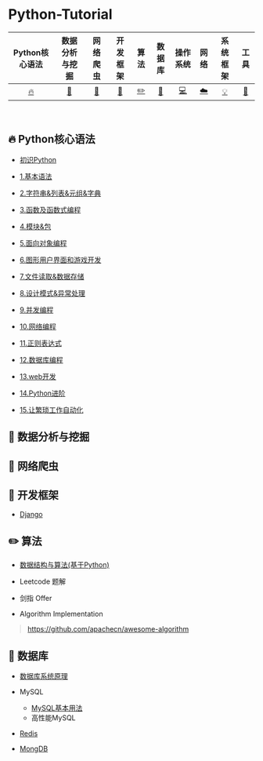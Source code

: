 # Python-Tutorial


| Python核心语法 | 数据分析与挖掘 | 网络爬虫 | 开发框架 | 算法 | 数据库 | 操作系统 | 网络 | 系统框架  | 工具 |
| :--------: | :---------: | :---------: | :---------: | :---------: | :---------:| :---------: | :-------: | :-------:| :------:|
| [:fire:](#fire-Python核心语法) | [:memo:](#memo-数据分析与挖掘)|[:watermelon:](#watermelon-网络爬虫) | [:art:](#art-开发框架) |[:pencil2:](#pencil2-算法)|  [:floppy_disk:](#floppy_disk-数据库)| [:computer:](#computer-操作系统)| [:cloud:](#cloud-网络)| [:bulb:](#bulb-系统框架)|[:wrench:](#wrench-工具) |

<br>

## :fire: Python核心语法

- [初识Python](https://github.com/jianyongqing/Python-Tutorial/blob/master/Notes/00.%E5%88%9D%E8%AF%86Python.md)

- [1.基本语法](https://github.com/jianyongqing/Python-Tutorial/blob/master/Notes/01.%E5%9F%BA%E6%9C%AC%E8%AF%AD%E6%B3%95.md)

- [2.字符串&列表&元组&字典](https://github.com/jianyongqing/Python-Tutorial/blob/master/Notes/02.%E5%AD%97%E7%AC%A6%E4%B8%B2%26%E5%88%97%E8%A1%A8%26%E5%85%83%E7%BB%84%26%E5%AD%97%E5%85%B8.md)

- [3.函数及函数式编程](https://github.com/jianyongqing/Python-Tutorial/blob/master/Notes/03.%E5%87%BD%E6%95%B0%E5%8F%8A%E5%87%BD%E6%95%B0%E5%BC%8F%E7%BC%96%E7%A8%8B.md)

- [4.模块&包](https://github.com/jianyongqing/Python-Tutorial/blob/master/Notes/04.%E6%A8%A1%E5%9D%97%26%E5%8C%85.md)

- [5.面向对象编程](https://github.com/jianyongqing/Python-Tutorial/blob/master/Notes/05.%E9%9D%A2%E5%90%91%E5%AF%B9%E8%B1%A1%E7%BC%96%E7%A8%8B.md)

- [6.图形用户界面和游戏开发](https://github.com/jianyongqing/Python-Tutorial/blob/master/Notes/06.%E5%9B%BE%E5%BD%A2%E7%94%A8%E6%88%B7%E7%95%8C%E9%9D%A2%E5%92%8C%E6%B8%B8%E6%88%8F%E5%BC%80%E5%8F%91.md)

- [7.文件读取&数据存储](https://github.com/jianyongqing/Python-Tutorial/blob/master/Notes/07.%E6%96%87%E4%BB%B6%E8%AF%BB%E5%8F%96%26%E6%95%B0%E6%8D%AE%E5%AD%98%E5%82%A8.md)

- [8.设计模式&异常处理](https://github.com/jianyongqing/Python-Tutorial/blob/master/Notes/08.%E8%AE%BE%E8%AE%A1%E6%A8%A1%E5%BC%8F%26%E5%BC%82%E5%B8%B8%E5%A4%84%E7%90%86.md)

- [9.并发编程](https://github.com/jianyongqing/Python-Tutorial/blob/master/Notes/09.%E5%B9%B6%E5%8F%91%E7%BC%96%E7%A8%8B.md)

- [10.网络编程](https://github.com/jianyongqing/Python-Tutorial/blob/master/Notes/10.%E7%BD%91%E7%BB%9C%E7%BC%96%E7%A8%8B.md)


- [11.正则表达式](https://github.com/jianyongqing/Python-Tutorial/blob/master/Notes/11.%E6%AD%A3%E5%88%99%E8%A1%A8%E8%BE%BE%E5%BC%8F.md)

- [12.数据库编程](https://github.com/jianyongqing/Python-Tutorial/blob/master/Notes/12.%E6%95%B0%E6%8D%AE%E5%BA%93%E7%BC%96%E7%A8%8B.md)

- [13.web开发](https://github.com/jianyongqing/Python-Tutorial/blob/master/Notes/13.web%E5%BC%80%E5%8F%91.md)

- [14.Python进阶](https://github.com/jianyongqing/Python-Tutorial/blob/master/Notes/14.Python%E8%BF%9B%E9%98%B6.md)

- [15.让繁琐工作自动化](https://github.com/jianyongqing/Python-Tutorial/blob/master/Notes/15.%E8%AE%A9%E7%B9%81%E7%90%90%E5%B7%A5%E4%BD%9C%E8%87%AA%E5%8A%A8%E5%8C%96.md)

## :memo: 数据分析与挖掘

## :watermelon: 网络爬虫

## :art: 开发框架

- [Django](https://github.com/jianyongqing/Python-Tutorial/blob/master/Notes-Two/%E5%BC%80%E5%8F%91%E6%A1%86%E6%9E%B6/Django/Django_README.md)

## :pencil2: 算法

- [数据结构与算法(基于Python)](https://github.com/jianyongqing/Python-Tutorial/blob/master/Notes-Two/%E7%AE%97%E6%B3%95/%E6%95%B0%E6%8D%AE%E7%BB%93%E6%9E%84%E4%B8%8E%E7%AE%97%E6%B3%95(%E5%9F%BA%E4%BA%8EPython).md)

- Leetcode 题解

- 剑指 Offer

- Algorithm Implementation

> https://github.com/apachecn/awesome-algorithm

## :floppy_disk: 数据库

- [数据库系统原理](https://github.com/jianyongqing/Python-Tutorial/blob/master/Notes-Two/%E6%95%B0%E6%8D%AE%E5%BA%93/%E6%95%B0%E6%8D%AE%E5%BA%93%E7%B3%BB%E7%BB%9F%E5%8E%9F%E7%90%86.md)

- MySQL
  - [MySQL基本用法](https://github.com/jianyongqing/Python-Tutorial/blob/master/Notes-Two/%E6%95%B0%E6%8D%AE%E5%BA%93/MySQL%E5%9F%BA%E6%9C%AC%E7%94%A8%E6%B3%95.md)
  - 高性能MySQL

- [Redis](https://github.com/jianyongqing/Python-Tutorial/blob/master/Notes-Two/%E6%95%B0%E6%8D%AE%E5%BA%93/Redis.md)

- [MongDB](https://github.com/jianyongqing/Python-Tutorial/blob/master/Notes-Two/%E6%95%B0%E6%8D%AE%E5%BA%93/Redis.md)



